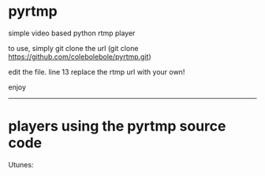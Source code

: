 # pyrtmp
simple video based python rtmp player

to use, simply git clone the url (git clone https://github.com/colebolebole/pyrtmp.git)

edit the file. line 13 replace the rtmp url with your own!

enjoy

---

# players using the pyrtmp source code

Utunes:
